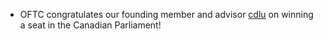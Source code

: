   * OFTC congratulates our founding member and advisor [cdlu](https://en.wikipedia.org/wiki/David_de_Burgh_Graham) on winning a seat in the Canadian Parliament!
